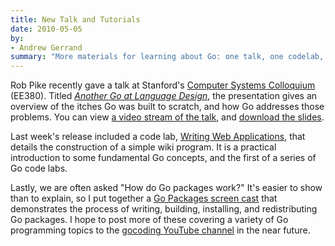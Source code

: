 ```yaml
---
title: New Talk and Tutorials
date: 2010-05-05
by:
- Andrew Gerrand
summary: "More materials for learning about Go: one talk, one codelab, and one screencast."
---
```



Rob Pike recently gave a talk at Stanford's [Computer Systems Colloquium](http://www.stanford.edu/class/ee380/) (EE380).
Titled [_Another Go at Language Design_](http://www.stanford.edu/class/ee380/Abstracts/100428.html),
the presentation gives an overview of the itches Go was built to scratch,
and how Go addresses those problems.
You can view [a video stream of the talk](https://www.youtube.com/watch?v=7VcArS4Wpqk),
and [download the slides](http://www.stanford.edu/class/ee380/Abstracts/100428-pike-stanford.pdf).

Last week's release included a code lab, [Writing Web Applications](/doc/articles/wiki/),
that details the construction of a simple wiki program.
It is a practical introduction to some fundamental Go concepts,
and the first of a series of Go code labs.

Lastly, we are often asked "How do Go packages work?" It's easier to show than to explain,
so I put together a [Go Packages screen cast](http://www.youtube.com/watch?v=jDWBJOXs_iI)
that demonstrates the process of writing,
building, installing, and redistributing Go packages.
I hope to post more of these covering a variety of Go programming topics
to the [gocoding YouTube channel](http://youtube.com/gocoding) in the near future.
